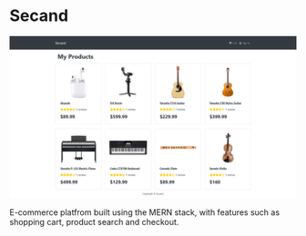 # Secand

![screenshot](./screenshots/screenshot.png)

E-commerce platfrom built using the MERN stack, with features such as shopping cart, product search and checkout.
